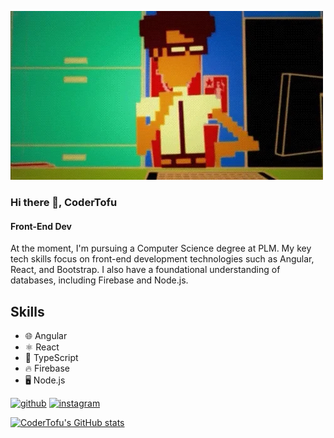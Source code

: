 ![Front-End Developer](https://github.com/CoderTofu/CoderTofu/blob/main/banner.webp)

### Hi there 👋, CoderTofu

#### Front-End Dev

At the moment, I'm pursuing a Computer Science degree at PLM. My key tech skills focus on front-end development technologies such as Angular, React, and Bootstrap. I also have a foundational understanding of databases, including Firebase and Node.js.

## Skills
* 🌐 Angular
* ⚛️ React
* 📜 TypeScript
* 🔥 Firebase
* 🖥️ Node.js

[<img src='https://cdn.jsdelivr.net/npm/simple-icons@3.0.1/icons/github.svg' alt='github' height='40'>](https://github.com/CoderTofu)  [<img src='https://cdn.jsdelivr.net/npm/simple-icons@3.0.1/icons/instagram.svg' alt='instagram' height='40'>](https://www.instagram.com/jun_paolu/)  

[![CoderTofu's GitHub stats](https://github-readme-stats.vercel.app/api?username=CoderTofu)](https://github.com/anuraghazra/github-readme-stats)
